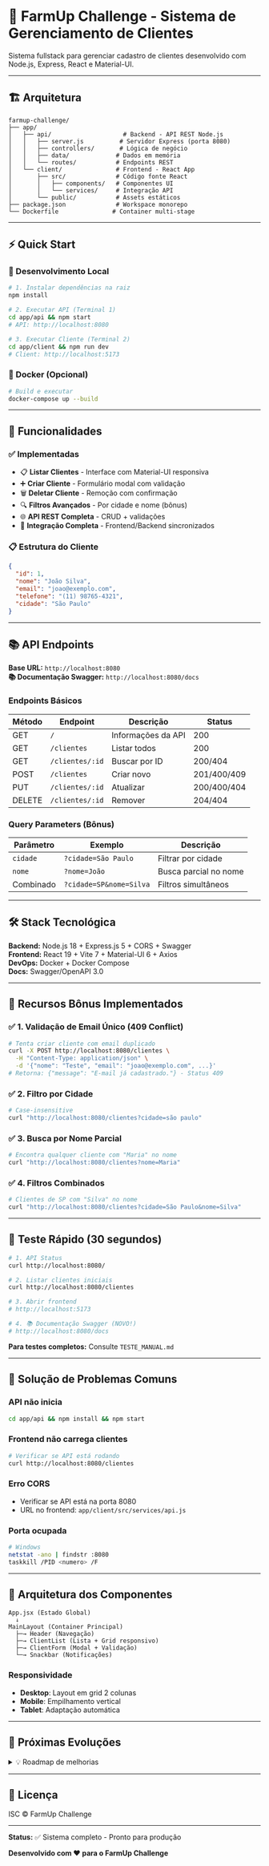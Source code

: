 # 🚀 FarmUp Challenge - Sistema de Gerenciamento de Clientes

Sistema fullstack para gerenciar cadastro de clientes desenvolvido com Node.js, Express, React e Material-UI.

---

## 🏗️ Arquitetura

```
farmup-challenge/
├── app/
│   ├── api/                    # Backend - API REST Node.js
│   │   ├── server.js          # Servidor Express (porta 8080)
│   │   ├── controllers/       # Lógica de negócio
│   │   ├── data/             # Dados em memória
│   │   └── routes/           # Endpoints REST
│   └── client/               # Frontend - React App
│       ├── src/              # Código fonte React
│       │   ├── components/   # Componentes UI
│       │   └── services/     # Integração API
│       └── public/           # Assets estáticos
├── package.json              # Workspace monorepo
└── Dockerfile               # Container multi-stage
```

---

## ⚡ Quick Start

### 🔧 Desenvolvimento Local

```bash
# 1. Instalar dependências na raiz
npm install

# 2. Executar API (Terminal 1)
cd app/api && npm start
# API: http://localhost:8080

# 3. Executar Cliente (Terminal 2)
cd app/client && npm run dev  
# Client: http://localhost:5173
```

### 🐳 Docker (Opcional)

```bash
# Build e executar
docker-compose up --build
```

---

## 🎯 Funcionalidades

### ✅ Implementadas
- 📋 **Listar Clientes** - Interface com Material-UI responsiva
- ➕ **Criar Cliente** - Formulário modal com validação
- 🗑️ **Deletar Cliente** - Remoção com confirmação
- 🔍 **Filtros Avançados** - Por cidade e nome (bônus)
- 🌐 **API REST Completa** - CRUD + validações
- 🔄 **Integração Completa** - Frontend/Backend sincronizados

### 📋 Estrutura do Cliente
```json
{
  "id": 1,
  "nome": "João Silva",
  "email": "joao@exemplo.com",
  "telefone": "(11) 98765-4321",
  "cidade": "São Paulo"
}
```

---

## 📚 API Endpoints

**Base URL:** `http://localhost:8080`  
**📚 Documentação Swagger:** `http://localhost:8080/docs`

### Endpoints Básicos
| Método | Endpoint | Descrição | Status |
|--------|----------|-----------|--------|
| GET | `/` | Informações da API | 200 |
| GET | `/clientes` | Listar todos | 200 |
| GET | `/clientes/:id` | Buscar por ID | 200/404 |
| POST | `/clientes` | Criar novo | 201/400/409 |
| PUT | `/clientes/:id` | Atualizar | 200/400/404 |
| DELETE | `/clientes/:id` | Remover | 204/404 |

### Query Parameters (Bônus)
| Parâmetro | Exemplo | Descrição |
|-----------|---------|-----------|
| `cidade` | `?cidade=São Paulo` | Filtrar por cidade |
| `nome` | `?nome=João` | Busca parcial no nome |
| Combinado | `?cidade=SP&nome=Silva` | Filtros simultâneos |

---

## 🛠️ Stack Tecnológica

**Backend:** Node.js 18 + Express.js 5 + CORS + Swagger  
**Frontend:** React 19 + Vite 7 + Material-UI 6 + Axios  
**DevOps:** Docker + Docker Compose  
**Docs:** Swagger/OpenAPI 3.0

---

## 💎 Recursos Bônus Implementados

### ✅ **1. Validação de Email Único (409 Conflict)**
```bash
# Tenta criar cliente com email duplicado
curl -X POST http://localhost:8080/clientes \
  -H "Content-Type: application/json" \
  -d '{"nome": "Teste", "email": "joao@exemplo.com", ...}'
# Retorna: {"message": "E-mail já cadastrado."} - Status 409
```

### ✅ **2. Filtro por Cidade**
```bash
# Case-insensitive
curl "http://localhost:8080/clientes?cidade=são paulo"
```

### ✅ **3. Busca por Nome Parcial**
```bash
# Encontra qualquer cliente com "Maria" no nome
curl "http://localhost:8080/clientes?nome=Maria"
```

### ✅ **4. Filtros Combinados**
```bash
# Clientes de SP com "Silva" no nome
curl "http://localhost:8080/clientes?cidade=São Paulo&nome=Silva"
```

---

## 🧪 Teste Rápido (30 segundos)

```bash
# 1. API Status
curl http://localhost:8080/

# 2. Listar clientes iniciais
curl http://localhost:8080/clientes

# 3. Abrir frontend
# http://localhost:5173

# 4. 📚 Documentação Swagger (NOVO!)
# http://localhost:8080/docs
```

**Para testes completos:** Consulte `TESTE_MANUAL.md`

---

## 🚨 Solução de Problemas Comuns

### API não inicia
```bash
cd app/api && npm install && npm start
```

### Frontend não carrega clientes
```bash
# Verificar se API está rodando
curl http://localhost:8080/clientes
```

### Erro CORS
- Verificar se API está na porta 8080
- URL no frontend: `app/client/src/services/api.js`

### Porta ocupada
```bash
# Windows
netstat -ano | findstr :8080
taskkill /PID <numero> /F
```

---

## 🎯 Arquitetura dos Componentes

```
App.jsx (Estado Global)
  ↓
MainLayout (Container Principal)
  ├─→ Header (Navegação)
  ├─→ ClientList (Lista + Grid responsivo)
  ├─→ ClientForm (Modal + Validação)
  └─→ Snackbar (Notificações)
```

### Responsividade
- **Desktop**: Layout em grid 2 colunas
- **Mobile**: Empilhamento vertical
- **Tablet**: Adaptação automática

---

## 🔮 Próximas Evoluções

<details>
<summary>💡 Roadmap de melhorias</summary>

### Funcionalidades
- [ ] Edição inline de clientes
- [ ] Paginação para grandes volumes
- [ ] Busca em tempo real
- [ ] Exportar/Importar dados
- [ ] Dashboard com estatísticas

### Técnico
- [ ] Banco de dados (PostgreSQL)
- [ ] Autenticação JWT
- [ ] Testes automatizados
- [ ] CI/CD Pipeline
- [ ] Monitoramento de logs

### UX/UI
- [ ] Tema escuro/claro
- [ ] Animações de transição
- [ ] Loading skeletons
- [ ] Offline support
- [ ] PWA features

</details>

---

## 📄 Licença

ISC © FarmUp Challenge

---

**Status:** ✅ Sistema completo - Pronto para produção

**Desenvolvido com ❤️ para o FarmUp Challenge**

